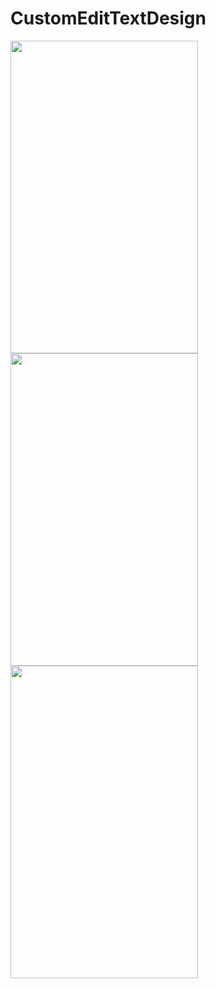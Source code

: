 # CustomEditTextDesign
<img src="https://user-images.githubusercontent.com/53703480/123606097-9a4f6100-d80d-11eb-97fc-49eb2e5d2911.jpg" width="300" height="500"></img>
<img src="https://user-images.githubusercontent.com/53703480/123606104-9c192480-d80d-11eb-84c9-d167fd138c3f.jpg" width="300" height="500"></img>
<img src="https://user-images.githubusercontent.com/53703480/123606116-9f141500-d80d-11eb-9204-8b99c073b6c3.jpg" width="300" height="500"></img>

